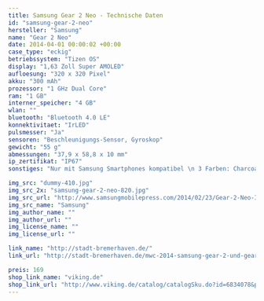 ```yaml
---
title: Samsung Gear 2 Neo - Technische Daten
id: "samsung-gear-2-neo"
hersteller: "Samsung"
name: "Gear 2 Neo"
date: 2014-04-01 00:00:02 +00:00
case_type: "eckig"
betriebssystem: "Tizen OS"
display: "1,63 Zoll Super AMOLED"
aufloesung: "320 x 320 Pixel"
akku: "300 mAh"
prozessor: "1 GHz Dual Core"
ram: "1 GB"
interner_speicher: "4 GB"
wlan: ""
bluetooth: "Bluetooth 4.0 LE"
konnektivitaet: "IrLED"
pulsmesser: "Ja"
sensoren: "Beschleunigungs-Sensor, Gyroskop"
gewicht: "55 g"
abmessungen: "37,9 x 58,8 x 10 mm"
ip_zertifikat: "IP67"
sonstiges: "Nur mit Samsung Smartphones kompatibel \n 3 Farben: Charcoal Black, Mocha Grey und Wild Orange "

img_src: "dummy-410.jpg"
img_src_2x: "samsung-gear-2-neo-820.jpg"
img_src_url: "http://www.samsungmobilepress.com/2014/02/23/Gear-2-Neo-Image"
img_src_name: "Samsung"
img_author_name: ""
img_author_url: ""
img_license_name: ""
img_license_url: ""

link_name: "http://stadt-bremerhaven.de/"
link_url: "http://stadt-bremerhaven.de/mwc-2014-samsung-gear-2-und-gear-2-neo-offiziell-vorgestellt-erste-tizen-produkte/"

preis: 169
shop_link_name: "viking.de"
shop_link_url: "http://www.viking.de/catalog/catalogSku.do?id=6834078&pr=Q89"
---
```


